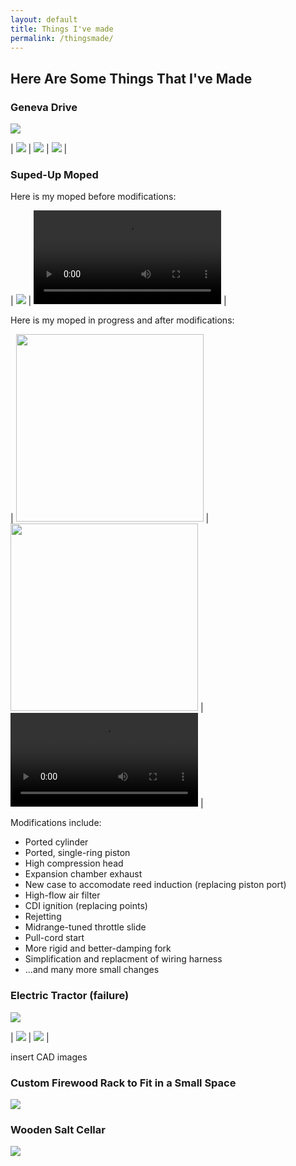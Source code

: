 ```yaml
---
layout: default
title: Things I've made
permalink: /thingsmade/
---
```

## Here Are Some Things That I've Made

### Geneva Drive

<img style="max-width: 500px; height: auto; " src="https://r3dotstone.github.io/portfolio/media/genevaIso.png" >

| <img style="max-width: 200px; height: auto; " src="https://r3dotstone.github.io/portfolio/media/genevaFront.png" > | <img style="max-width: 200px; height: auto; " src="https://r3dotstone.github.io/portfolio/media/genevaSec1.png" > | <img style="max-width: 200px; height: auto; " src="https://r3dotstone.github.io/portfolio/media/genevaSec2.png" > |

### Suped-Up Moped
Here is my moped before modifications:

| <img style="max-width: 500px; height: auto; " src="https://r3dotstone.github.io/portfolio/media/Moped/mopedBefore.jpg" > | <video style="max-height: 300px; width: auto;" controls >
    <source src="https://r3dotstone.github.io/portfolio/media/Moped/mopedBefore_CUT.mp4" type="video/mp4">
    Your browser does not support the video tag.
</video> |

Here is my moped in progress and after modifications:

| <img style="max-width: auto; height: 300px; " src="https://r3dotstone.github.io/portfolio/media/Moped/mopedMotor1.jpg" > | <img style="max-width: auto; height: 300px; " src="https://r3dotstone.github.io/portfolio/media/Moped/mopedMods1.jpg" > | <video style="max-height: 300px; width: auto;" controls>
    <source src="https://r3dotstone.github.io/portfolio/media/Moped/mopedAfter.mp4" type="video/mp4">
    Your browser does not support the video tag.
</video> |

Modifications include:
- Ported cylinder
- Ported, single-ring piston
- High compression head
- Expansion chamber exhaust
- New case to accomodate reed induction (replacing piston port)
- High-flow air filter
- CDI ignition (replacing points)
- Rejetting
- Midrange-tuned throttle slide
- Pull-cord start
- More rigid and better-damping fork
- Simplification and replacment of wiring harness
- ...and many more small changes

### Electric Tractor (failure)

<img style="max-width: 500px; height: auto; " src="https://r3dotstone.github.io/portfolio/media/Tractor/tractor1.jpg" >

| <img style="max-width: 500px; height: auto; " src="https://r3dotstone.github.io/portfolio/media/Tractor/tractorBox1.jpg" > | <img style="max-width: 500px; height: auto; " src="https://r3dotstone.github.io/portfolio/media/Tractor/tractorCockpit2.jpg" > |

insert CAD images

### Custom Firewood Rack to Fit in a Small Space

<img style="max-width: 500px; height: auto; " src="https://r3dotstone.github.io/portfolio/media/rack.jpg" >


### Wooden Salt Cellar

<img style="max-width: 500px; height: auto; " src="https://r3dotstone.github.io/portfolio/media/box.jpg"                >